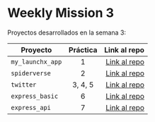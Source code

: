 # Weekly Mission 3

Proyectos desarrollados en la semana 3:

| Proyecto | Práctica | Link al repo |
| ------------- |:-------------:| -----:|
|`my_launchx_app`|1|[Link al repo](https://github.com/aydin-due/my_launchx_app)|
|`spiderverse`|2|[Link al repo](https://github.com/aydin-due/spiderverse)|
|`twitter`|3, 4, 5|[Link al repo](https://github.com/aydin-due/twitter)|
|`express_basic`|6|[Link al repo](https://github.com/aydin-due/express_basic)|
|`express_api`|7|[Link al repo](https://github.com/aydin-due/express_api)|

